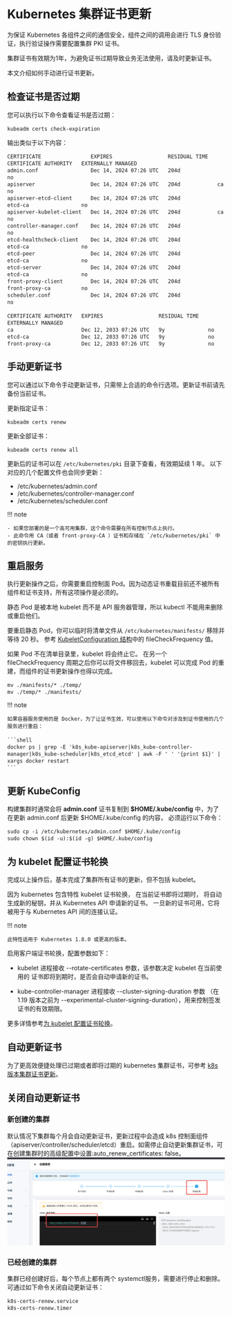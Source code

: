 # Kubernetes 集群证书更新

为保证 Kubernetes 各组件之间的通信安全，组件之间的调用会进行 TLS 身份验证，执行验证操作需要配置集群 PKI 证书。

集群证书有效期为1年，为避免证书过期导致业务无法使用，请及时更新证书。

本文介绍如何手动进行证书更新。

## 检查证书是否过期

您可以执行以下命令查看证书是否过期：

```shell
kubeadm certs check-expiration
```

输出类似于以下内容：

```output
CERTIFICATE                EXPIRES                  RESIDUAL TIME   CERTIFICATE AUTHORITY   EXTERNALLY MANAGED
admin.conf                 Dec 14, 2024 07:26 UTC   204d                                    no      
apiserver                  Dec 14, 2024 07:26 UTC   204d            ca                      no      
apiserver-etcd-client      Dec 14, 2024 07:26 UTC   204d            etcd-ca                 no      
apiserver-kubelet-client   Dec 14, 2024 07:26 UTC   204d            ca                      no      
controller-manager.conf    Dec 14, 2024 07:26 UTC   204d                                    no      
etcd-healthcheck-client    Dec 14, 2024 07:26 UTC   204d            etcd-ca                 no      
etcd-peer                  Dec 14, 2024 07:26 UTC   204d            etcd-ca                 no      
etcd-server                Dec 14, 2024 07:26 UTC   204d            etcd-ca                 no      
front-proxy-client         Dec 14, 2024 07:26 UTC   204d            front-proxy-ca          no      
scheduler.conf             Dec 14, 2024 07:26 UTC   204d                                    no      

CERTIFICATE AUTHORITY   EXPIRES                  RESIDUAL TIME   EXTERNALLY MANAGED
ca                      Dec 12, 2033 07:26 UTC   9y              no      
etcd-ca                 Dec 12, 2033 07:26 UTC   9y              no      
front-proxy-ca          Dec 12, 2033 07:26 UTC   9y              no      
```

## 手动更新证书

您可以通过以下命令手动更新证书，只需带上合适的命令行选项。更新证书前请先备份当前证书。

更新指定证书：

```shell
kubeadm certs renew
```

更新全部证书：

```shell
kubeadm certs renew all
```

更新后的证书可以在 `/etc/kubernetes/pki` 目录下查看，有效期延续 1 年。
以下对应的几个配置文件也会同步更新：

- /etc/kubernetes/admin.conf
- /etc/kubernetes/controller-manager.conf
- /etc/kubernetes/scheduler.conf

!!! note

    - 如果您部署的是一个高可用集群，这个命令需要在所有控制节点上执行。
    - 此命令用 CA（或者 front-proxy-CA ）证书和存储在 `/etc/kubernetes/pki` 中的密钥执行更新。

## 重启服务

执行更新操作之后，你需要重启控制面 Pod。因为动态证书重载目前还不被所有组件和证书支持，所有这项操作是必须的。

静态 Pod 是被本地 kubelet 而不是 API 服务器管理，所以 kubectl 不能用来删除或重启他们。

要重启静态 Pod，你可以临时将清单文件从 `/etc/kubernetes/manifests/` 移除并等待 20 秒。
参考 [KubeletConfiguration 结构](https://kubernetes.io/zh-cn/docs/reference/config-api/kubelet-config.v1beta1/)中的 fileCheckFrequency 值。

如果 Pod 不在清单目录里，kubelet 将会终止它。
在另一个 fileCheckFrequency 周期之后你可以将文件移回去，kubelet 可以完成 Pod 的重建，而组件的证书更新操作也得以完成。

```shell
mv ./manifests/* ./temp/
mv ./temp/* ./manifests/
```

!!! note

    如果容器服务使用的是 Docker，为了让证书生效，可以使用以下命令对涉及到证书使用的几个服务进行重启：
    
    ```shell
    docker ps | grep -E 'k8s_kube-apiserver|k8s_kube-controller-manager|k8s_kube-scheduler|k8s_etcd_etcd' | awk -F ' ' '{print $1}' | xargs docker restart
    ```

## 更新 KubeConfig

构建集群时通常会将 **admin.conf** 证书复制到 **$HOME/.kube/config** 中，为了在更新 admin.conf 后更新 $HOME/.kube/config 的内容， 必须运行以下命令：

```shell
sudo cp -i /etc/kubernetes/admin.conf $HOME/.kube/config
sudo chown $(id -u):$(id -g) $HOME/.kube/config
```

## 为 kubelet 配置证书轮换

完成以上操作后，基本完成了集群所有证书的更新，但不包括 kubelet。

因为 kubernetes 包含特性 kubelet 证书轮换， 在当前证书即将过期时， 将自动生成新的秘钥，并从 Kubernetes API 申请新的证书。 一旦新的证书可用，它将被用于与 Kubernetes API 间的连接认证。

!!! note

    此特性适用于 Kubernetes 1.8.0 或更高的版本。

启用客户端证书轮换，配置参数如下：

- kubelet 进程接收 --rotate-certificates 参数，该参数决定 kubelet 在当前使用的 证书即将到期时，是否会自动申请新的证书。

- kube-controller-manager 进程接收 --cluster-signing-duration 参数
  （在 1.19 版本之前为 --experimental-cluster-signing-duration），用来控制签发证书的有效期限。

更多详情参考[为 kubelet 配置证书轮换](https://kubernetes.io/zh-cn/docs/tasks/tls/certificate-rotation/)。

## 自动更新证书

为了更高效便捷处理已过期或者即将过期的 kubernetes 集群证书，可参考
[k8s 版本集群证书更新](https://github.com/yuyicai/update-kube-cert/blob/master/README-zh_CN.md)。

## 关闭自动更新证书

### 新创建的集群 

默认情况下集群每个月会自动更新证书，更新过程中会造成 k8s 控制面组件（apiserver/controller/scheduler/etcd）重启。如需停止自动更新集群证书，可在创建集群时的高级配置中设置:auto_renew_certificates: false。
![证书](../images/zhengshu.png)

### 已经创建的集群 
集群已经创建好后，每个节点上都有两个 systemctl服务，需要进行停止和删除。可通过如下命令关闭自动更新证书：
```
k8s-certs-renew.service
k8s-certs-renew.timer

```